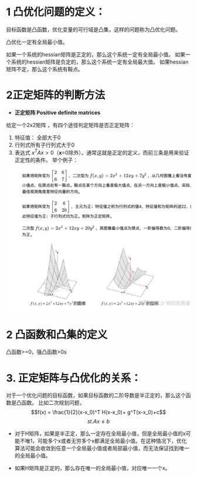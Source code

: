
# 1 凸优化问题的定义：

目标函数是凸函数，优化变量的可行域是凸集，这样的问题称为凸优化问题。

凸优化一定有全局最小值。

如果一个系统的hessian矩阵是正定的，那么这个系统一定有全局最小值。
如果一个系统的hessian矩阵是负定的，那么这个系统一定有全局最大值。
如果hessian矩阵不定，那么这个系统有鞍点。

# 2正定矩阵的判断方法
- **正定矩阵 Positive definite matrices**

给定一个2x2矩阵 ，有四个途径判定矩阵是否正定矩阵：

1. 特征值： 全部大于0
2. 行列式所有子行列式大于0
3. 表达式 $x^TAx>0$（**x**=0除外）。通常这就是正定的定义，而前三条是用来验证正定性的条件。
举个例子：

![](images/正定矩阵与凸优化_image_1.png)


# 2 凸函数和凸集的定义
凸函数>=0，强凸函数>0s


# 3. 正定矩阵与凸优化的关系：
对于一个优化问题的目标函数，如果目标函数的二阶导数是半正定的，那么这个函数是凸函数。
比如二次规划问题，
$$f(x) = \frac{1}{2}(x-x_0)^T H(x-x_0)+ g^T(x-x_0)+c$$
$$st. Ax \leq b $$

- 对于H矩阵，如果是半正定，那么一定存在全局最小值，但是全局最小值的x可能不唯1，可能多个x或者无穷多个x都满足全局最小值。在这种情况下，优化算法可能会收敛到任意一个全局最小值或者局部最小值，而无法保证找到唯一的全局最小值。

- 如果H矩阵是正定的，那么存在唯一的全局最小值，对应唯一一个x。
